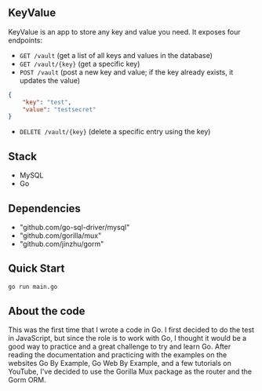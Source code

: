 ## KeyValue

KeyValue is an app to store any key and value you need. It exposes four endpoints:

- `GET /vault` (get a list of all keys and values in the database)
- `GET /vault/{key}` (get a specific key)
- `POST /vault` (post a new key and value; if the key already exists, it updates the value)

```json
{ 
    "key": "test",
    "value": "testsecret"
}
```

- `DELETE /vault/{key}` (delete a specific entry using the key)

## Stack

- MySQL
- Go

## Dependencies

- "github.com/go-sql-driver/mysql"
- "github.com/gorilla/mux"
- "github.com/jinzhu/gorm"

## Quick Start

```bash
go run main.go
```

## About the code

This was the first time that I wrote a code in Go. I first decided to do the test in JavaScript, but since the role is to work with Go, I thought it would be a good way to practice and a great challenge to try and learn Go. After reading the documentation and practicing with the examples on the websites Go By Example, Go Web By Example, and a few tutorials on YouTube, I've decided to use the Gorilla Mux package as the router and the Gorm ORM. 